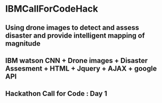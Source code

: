 # IBMCallForCodeHack
## Using drone images to detect and assess disaster and provide intelligent mapping of magnitude
## IBM watson CNN + Drone images + Disaster Assesment + HTML + Jquery + AJAX + google API
## Hackathon Call for Code : Day 1 
